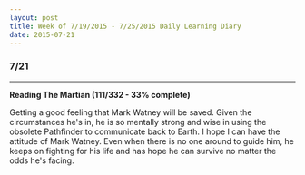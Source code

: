 ```yaml
---
layout: post
title: Week of 7/19/2015 - 7/25/2015 Daily Learning Diary
date: 2015-07-21
---
```


### 7/21
---
**Reading The Martian (111/332 - 33% complete)**

Getting a good feeling that Mark Watney will be saved. Given the circumstances he's in, he is so mentally strong and wise in using the obsolete Pathfinder to communicate back to Earth. I hope I can have the attitude of Mark Watney. Even when there is no one around to guide him, he keeps on fighting for his life and has hope he can survive no matter the odds he's facing.
